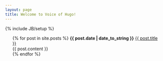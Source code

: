 ```yaml
---
layout: page
title: Welcome to Voice of Hugo!
---
```

{% include JB/setup %}
<ul class="posts">
  {% for post in site.posts %}
    <span><b>{{ post.date | date_to_string }}</b></span>
    <a href="{{ BASE_PATH }}{{ post.url }}">{{ post.title }}</a>
    <div class="content">
      {{ post.content }}
    </div>
  {% endfor %}
</ul>
